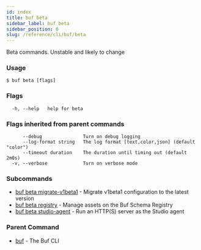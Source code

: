 ```yaml
---
id: index
title: buf beta
sidebar_label: buf beta
sidebar_position: 0
slug: /reference/cli/buf/beta
---
```

Beta commands. Unstable and likely to change

### Usage
```terminal
$ buf beta [flags]
```

### Flags

```
  -h, --help   help for beta
```

### Flags inherited from parent commands

```
      --debug               Turn on debug logging
      --log-format string   The log format [text,color,json] (default "color")
      --timeout duration    The duration until timing out (default 2m0s)
  -v, --verbose             Turn on verbose mode
```

### Subcommands

* [buf beta migrate-v1beta1](beta/migrate-v1beta1)	 - Migrate v1beta1 configuration to the latest version
* [buf beta registry](beta/registry)	 - Manage assets on the Buf Schema Registry
* [buf beta studio-agent](beta/studio-agent)	 - Run an HTTP(S) server as the Studio agent

### Parent Command

* [buf](../buf)	 - The Buf CLI
